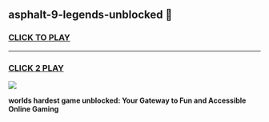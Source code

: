 
## asphalt-9-legends-unblocked 👋
<h3>
<a href="https://premium.freeplayer.one?title=asphalt-9-legends-unblocked&ref=14F">CLICK TO PLAY</a></h3>
<hr>

<h3>
<a href="https://premium.freeplayer.one?title=asphalt-9-legends-unblocked&ref=14F">CLICK 2 PLAY</a>
  
</h3>

<a href="https://premium.freeplayer.one?title=asphalt-9-legends-unblocked&ref=12F/"><img src="https://clearcache.store/games.png"></a>


**worlds hardest game unblocked: Your Gateway to Fun and Accessible Online Gaming**
